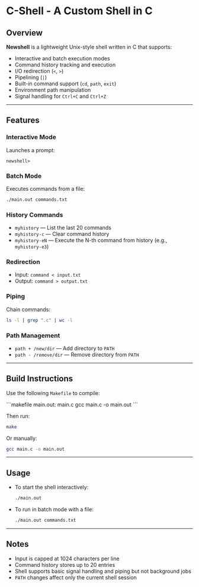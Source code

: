 # C-Shell - A Custom Shell in C

## Overview

**Newshell** is a lightweight Unix-style shell written in C that supports:

- Interactive and batch execution modes
- Command history tracking and execution
- I/O redirection (`<`, `>`)
- Pipelining (`|`)
- Built-in command support (`cd`, `path`, `exit`)
- Environment path manipulation
- Signal handling for `Ctrl+C` and `Ctrl+Z`

---

## Features

### Interactive Mode

Launches a prompt:

```
newshell>
```

### Batch Mode

Executes commands from a file:

```bash
./main.out commands.txt
```

### History Commands

- `myhistory` — List the last 20 commands
- `myhistory-c` — Clear command history
- `myhistory-eN` — Execute the N-th command from history (e.g., `myhistory-e3`)

### Redirection

- Input: `command < input.txt`
- Output: `command > output.txt`

### Piping

Chain commands:

```bash
ls -l | grep ".c" | wc -l
```

### Path Management

- `path + /new/dir` — Add directory to `PATH`
- `path - /remove/dir` — Remove directory from `PATH`

---

## Build Instructions

Use the following `Makefile` to compile:

\`\`\`makefile
main.out: main.c
gcc main.c -o main.out
\`\`\`

Then run:

```bash
make
```

Or manually:

```bash
gcc main.c -o main.out
```

---

## Usage

- To start the shell interactively:

  ```bash
  ./main.out
  ```

- To run in batch mode with a file:
  ```bash
  ./main.out commands.txt
  ```

---

## Notes

- Input is capped at 1024 characters per line
- Command history stores up to 20 entries
- Shell supports basic signal handling and piping but not background jobs
- `PATH` changes affect only the current shell session
